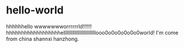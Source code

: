 # hello-world
hhhhhhello wwwwwwworrrrrrld!!!!!!
hhhhhhhhhhhhhhhhhhellllllllllllllllllllllllllooo0o0o0o0o0o0world!
I'm come from china shannxi hanzhong.
